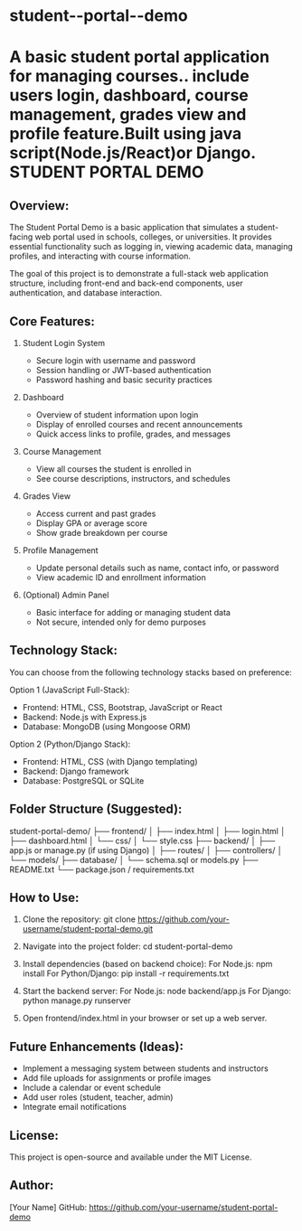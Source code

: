 # student--portal--demo
A basic student portal application for managing courses.. include users login, dashboard, course management, grades view and profile feature.Built using java script(Node.js/React)or Django.
STUDENT PORTAL DEMO
====================

Overview:
---------
The Student Portal Demo is a basic application that simulates a student-facing web portal used in schools, colleges, or universities. It provides essential functionality such as logging in, viewing academic data, managing profiles, and interacting with course information.

The goal of this project is to demonstrate a full-stack web application structure, including front-end and back-end components, user authentication, and database interaction.

Core Features:
--------------
1. Student Login System
   - Secure login with username and password
   - Session handling or JWT-based authentication
   - Password hashing and basic security practices

2. Dashboard
   - Overview of student information upon login
   - Display of enrolled courses and recent announcements
   - Quick access links to profile, grades, and messages

3. Course Management
   - View all courses the student is enrolled in
   - See course descriptions, instructors, and schedules

4. Grades View
   - Access current and past grades
   - Display GPA or average score
   - Show grade breakdown per course

5. Profile Management
   - Update personal details such as name, contact info, or password
   - View academic ID and enrollment information

6. (Optional) Admin Panel
   - Basic interface for adding or managing student data
   - Not secure, intended only for demo purposes

Technology Stack:
-----------------
You can choose from the following technology stacks based on preference:

Option 1 (JavaScript Full-Stack):
- Frontend: HTML, CSS, Bootstrap, JavaScript or React
- Backend: Node.js with Express.js
- Database: MongoDB (using Mongoose ORM)

Option 2 (Python/Django Stack):
- Frontend: HTML, CSS (with Django templating)
- Backend: Django framework
- Database: PostgreSQL or SQLite

Folder Structure (Suggested):
-----------------------------
student-portal-demo/
├── frontend/
│   ├── index.html
│   ├── login.html
│   ├── dashboard.html
│   └── css/
│       └── style.css
├── backend/
│   ├── app.js or manage.py (if using Django)
│   ├── routes/
│   ├── controllers/
│   └── models/
├── database/
│   └── schema.sql or models.py
├── README.txt
└── package.json / requirements.txt

How to Use:
-----------
1. Clone the repository:
   git clone https://github.com/your-username/student-portal-demo.git

2. Navigate into the project folder:
   cd student-portal-demo

3. Install dependencies (based on backend choice):
   For Node.js:
     npm install
   For Python/Django:
     pip install -r requirements.txt

4. Start the backend server:
   For Node.js:
     node backend/app.js
   For Django:
     python manage.py runserver

5. Open frontend/index.html in your browser or set up a web server.

Future Enhancements (Ideas):
----------------------------
- Implement a messaging system between students and instructors
- Add file uploads for assignments or profile images
- Include a calendar or event schedule
- Add user roles (student, teacher, admin)
- Integrate email notifications

License:
--------
This project is open-source and available under the MIT License.

Author:
-------
[Your Name]
GitHub: https://github.com/your-username/student-portal-demo
